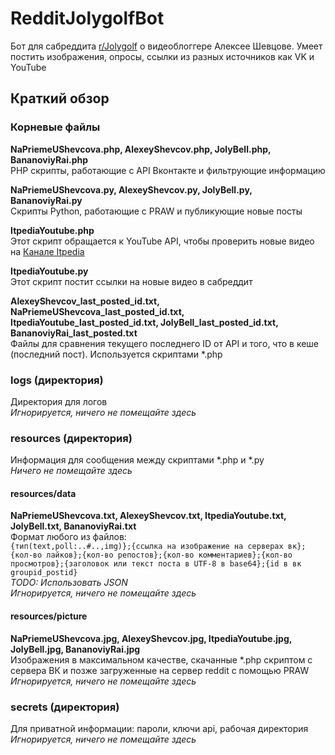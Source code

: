 # RedditJolygolfBot
Бот для сабреддита [r/Jolygolf](https://www.reddit.com/r/Jolygolf/) о видеоблоггере Алексее Шевцове. Умеет постить изображения, опросы, ссылки из разных источников как VK и YouTube

## Краткий обзор
### Корневые файлы
**NaPriemeUShevcova.php, AlexeyShevcov.php, JolyBell.php, BananoviyRai.php**\
PHP скрипты, работающие с API Вконтакте и фильтрующие информацию

**NaPriemeUShevcova.py, AlexeyShevcov.py, JolyBell.py, BananoviyRai.py**\
Скрипты Python, работающие с PRAW и публикующие новые посты

**ItpediaYoutube.php**\
Этот скрипт обращается к YouTube API, чтобы проверить новые видео на [Канале Itpedia](https://www.youtube.com/user/itpediachannel)

**ItpediaYoutube.py**\
Этот скрипт постит ссылки на новые видео в сабреддит

**AlexeyShevcov_last_posted_id.txt, NaPriemeUShevcova_last_posted_id.txt, ItpediaYoutube_last_posted_id.txt, JolyBell_last_posted_id.txt, BananoviyRai_last_posted.txt**\
Файлы для сравнения текущего последнего ID от API и того, что в кеше (последний пост). Используется скриптами \*.php

### logs (директория)
Директория для логов\
*Игнорируется, ничего не помещайте здесь*

### resources (директория)
Информация для сообщения между скриптами \*.php и \*.py\
*Ничего не помещайте здесь*

#### resources/data
**NaPriemeUShevcova.txt, AlexeyShevcov.txt, ItpediaYoutube.txt, JolyBell.txt, BananoviyRai.txt**\
Формат любого из файлов:\
`{тип(text,poll:..#..,img)};{ссылка на изображение на серверах вк};{кол-во лайков};{кол-во репостов};{кол-во комментариев};{кол-во просмотров};{заголовок или текст поста в UTF-8 в base64};{id в вк groupid_postid}`\
*TODO: Использовать JSON*\
*Игнорируется, ничего не помещайте здесь*

#### resources/picture
**NaPriemeUShevcova.jpg, AlexeyShevcov.jpg, ItpediaYoutube.jpg, JolyBell.jpg, BananoviyRai.jpg**\
Изображения в максимальном качестве, скачанные \*.php скриптом с сервера ВК и позже загруженные на сервер reddit с помощью PRAW\
*Игнорируется, ничего не помещайте здесь*

### secrets (директория)
Для приватной информации: пароли, ключи api, рабочая директория\
*Игнорируется, ничего не помещайте здесь*

